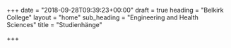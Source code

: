 +++
date = "2018-09-28T09:39:23+00:00"
draft = true
heading = "Belkirk College"
layout = "home"
sub_heading = "Engineering and Health Sciences"
title = "Studienhänge"

+++
